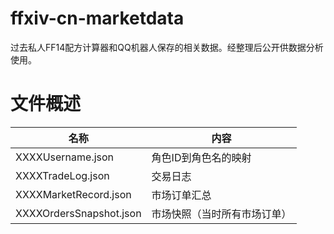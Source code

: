 # ffxiv-cn-marketdata

过去私人FF14配方计算器和QQ机器人保存的相关数据。经整理后公开供数据分析使用。

# 文件概述

| 名称                      | 内容             |
| ----------------------- | -------------- |
| XXXXUsername.json       | 角色ID到角色名的映射    |
| XXXXTradeLog.json       | 交易日志           |
| XXXXMarketRecord.json   | 市场订单汇总         |
| XXXXOrdersSnapshot.json | 市场快照（当时所有市场订单） |
